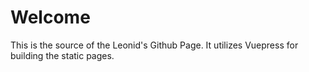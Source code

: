 # Welcome

This is the source of the Leonid's Github Page. It utilizes Vuepress for building the static pages.
